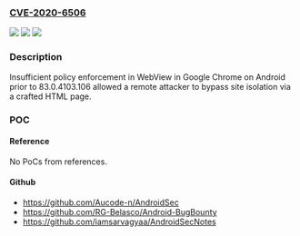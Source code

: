 ### [CVE-2020-6506](https://cve.mitre.org/cgi-bin/cvename.cgi?name=CVE-2020-6506)
![](https://img.shields.io/static/v1?label=Product&message=Chrome&color=blue)
![](https://img.shields.io/static/v1?label=Version&message=%3C%2083.0.4103.106%20&color=brighgreen)
![](https://img.shields.io/static/v1?label=Vulnerability&message=Insufficient%20policy%20enforcement&color=brighgreen)

### Description

Insufficient policy enforcement in WebView in Google Chrome on Android prior to 83.0.4103.106 allowed a remote attacker to bypass site isolation via a crafted HTML page.

### POC

#### Reference
No PoCs from references.

#### Github
- https://github.com/Aucode-n/AndroidSec
- https://github.com/RG-Belasco/Android-BugBounty
- https://github.com/iamsarvagyaa/AndroidSecNotes

